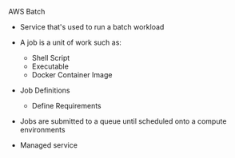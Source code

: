 AWS Batch

- Service that's used to run a batch workload
- A job is a unit of work such as:
    
    - Shell Script
    - Executable
    - Docker Container Image
- Job Definitions
    
    - Define Requirements
- Jobs are submitted to a queue until scheduled onto a compute environments
- Managed service